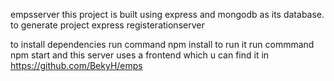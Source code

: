 empsserver
this project is built using express and mongodb as its database.
to generate project
express registerationserver

to install dependencies
run command
npm install
to run it run commmand
npm start
and this server uses a frontend which u can find it in https://github.com/BekyH/emps
